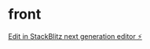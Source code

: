# front

[Edit in StackBlitz next generation editor ⚡️](https://stackblitz.com/~/github.com/dreamforl/front)